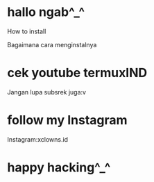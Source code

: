 # hallo ngab^_^

How to install

Bagaimana cara menginstalnya

# cek youtube termuxIND

Jangan lupa subsrek juga:v

# follow my Instagram

Instagram:xclowns.id

# happy hacking^_^
